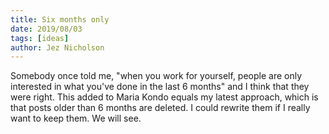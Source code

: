 ```yaml
---
title: Six months only
date: 2019/08/03
tags: [ideas]
author: Jez Nicholson
---
```

Somebody once told me, "when you work for yourself, people are only interested in what you've done in the last 6 months" and I think that they were right.
This added to Maria Kondo equals my latest approach, which is that posts older than 6 months are deleted.
I could rewrite them if I really want to keep them. We will see.